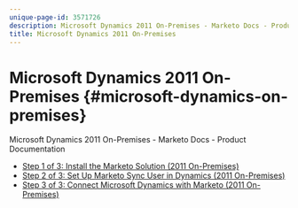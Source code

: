 ```yaml
---
unique-page-id: 3571726
description: Microsoft Dynamics 2011 On-Premises - Marketo Docs - Product Documentation
title: Microsoft Dynamics 2011 On-Premises
---
```


# Microsoft Dynamics 2011 On-Premises {#microsoft-dynamics-on-premises}

Microsoft Dynamics 2011 On-Premises - Marketo Docs - Product Documentation

* [Step 1 of 3: Install the Marketo Solution (2011 On-Premises)](microsoft-dynamics-2011-on-premises/step-1-of-3-install-the-marketo-solution-2011-on-premises-.md)
* [Step 2 of 3: Set Up Marketo Sync User in Dynamics (2011 On-Premises)](microsoft-dynamics-2011-on-premises/step-2-of-3-set-up-marketo-sync-user-in-dynamics-2011-on-premises-.md)
* [Step 3 of 3: Connect Microsoft Dynamics with Marketo (2011 On-Premises)](microsoft-dynamics-2011-on-premises/step-3-of-3-connect-microsoft-dynamics-with-marketo-2011-on-premises-.md)

